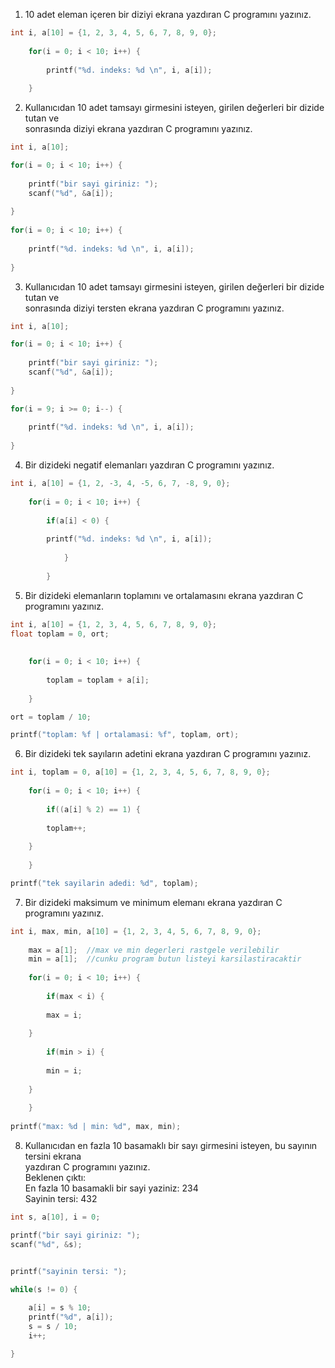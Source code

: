 ﻿
1) 10 adet eleman içeren bir diziyi ekrana yazdıran C programını yazınız.

```cpp
int i, a[10] = {1, 2, 3, 4, 5, 6, 7, 8, 9, 0};
	
	for(i = 0; i < 10; i++) {
		
		printf("%d. indeks: %d \n", i, a[i]);
		
	}
```

2) Kullanıcıdan 10 adet tamsayı girmesini isteyen, girilen değerleri bir dizide tutan ve  
sonrasında diziyi ekrana yazdıran C programını yazınız.

```cpp
int i, a[10];

for(i = 0; i < 10; i++) {
	
	printf("bir sayi giriniz: ");
	scanf("%d", &a[i]);
	
}
	
for(i = 0; i < 10; i++) {
	
	printf("%d. indeks: %d \n", i, a[i]);
	
}
```

3) Kullanıcıdan 10 adet tamsayı girmesini isteyen, girilen değerleri bir dizide tutan ve  
sonrasında diziyi tersten ekrana yazdıran C programını yazınız.

```cpp
int i, a[10];

for(i = 0; i < 10; i++) {
	
	printf("bir sayi giriniz: ");
	scanf("%d", &a[i]);
	
}

for(i = 9; i >= 0; i--) {
	
	printf("%d. indeks: %d \n", i, a[i]);
	
}
```

4) Bir dizideki negatif elemanları yazdıran C programını yazınız.

```cpp
int i, a[10] = {1, 2, -3, 4, -5, 6, 7, -8, 9, 0};
	
	for(i = 0; i < 10; i++) {
		
		if(a[i] < 0) {
		
		printf("%d. indeks: %d \n", i, a[i]);
		
	        }
		
        }
```

5) Bir dizideki elemanların toplamını ve ortalamasını ekrana yazdıran C programını yazınız.

```cpp
int i, a[10] = {1, 2, 3, 4, 5, 6, 7, 8, 9, 0};
float toplam = 0, ort;
	
	
	for(i = 0; i < 10; i++) {
		
		toplam = toplam + a[i];
		
	}

ort = toplam / 10;

printf("toplam: %f | ortalamasi: %f", toplam, ort);
```

6) Bir dizideki tek sayıların adetini ekrana yazdıran C programını yazınız.

```cpp
int i, toplam = 0, a[10] = {1, 2, 3, 4, 5, 6, 7, 8, 9, 0};
	
	for(i = 0; i < 10; i++) {
		
		if((a[i] % 2) == 1) {
		
		toplam++;
		
	}
		
	}

printf("tek sayilarin adedi: %d", toplam);
```

7) Bir dizideki maksimum ve minimum elemanı ekrana yazdıran C programını yazınız.

```cpp
int i, max, min, a[10] = {1, 2, 3, 4, 5, 6, 7, 8, 9, 0};
	
	max = a[1];  //max ve min degerleri rastgele verilebilir
	min = a[1];  //cunku program butun listeyi karsilastiracaktir
	
	for(i = 0; i < 10; i++) {
		
		if(max < i) {
		
		max = i;
		
	}
		
		if(min > i) {
		
		min = i;
		
	}
		
	}
	
printf("max: %d | min: %d", max, min);
```

8) Kullanıcıdan en fazla 10 basamaklı bir sayı girmesini isteyen, bu sayının tersini ekrana  
yazdıran C programını yazınız.  
Beklenen çıktı:  
En fazla 10 basamakli bir sayi yaziniz: 234  
Sayinin tersi: 432

```cpp
int s, a[10], i = 0;

printf("bir sayi giriniz: ");
scanf("%d", &s);


printf("sayinin tersi: ");

while(s != 0) {
	
	a[i] = s % 10;
	printf("%d", a[i]);
	s = s / 10; 
	i++;

}
```
